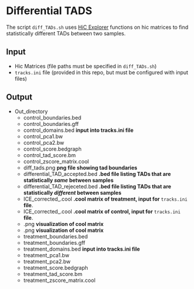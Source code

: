 # Differential TADS

The script `diff_TADs.sh` uses [HiC Explorer](https://hicexplorer.readthedocs.io/en/latest/index.html) functions on hic matrices to find statistically different TADs between two samples.

## Input
- Hic Matrices (file paths must be specified in `diff_TADs.sh`)
- `tracks.ini` file (provided in this repo, but must be configured with input files)

## Output
- Out_directory
  - control_boundaries.bed 
  - control_boundaries.gff
  - control_domains.bed **input into tracks.ini file**
  - control_pca1.bw
  - control_pca2.bw
  - control_score.bedgraph
  - control_tad_score.bm
  - control_zscore_matrix.cool
  - diff_tads.png **png file showing tad boundaries**
  - differential_TAD_accepted.bed **.bed file listing TADs that are statistically *same* between samples**
  - differential_TAD_rejeceted.bed **.bed file listing TADs that are statistically *different* between samples**
  - ICE_corrected_<treatment name>.cool **.cool matrix of treatment, input for** `tracks.ini` **file**.
  - ICE_corrected_<control name>.cool **.cool matrix of control, input for** `tracks.ini` **file**.
  - <treatment name>.png **visualization of cool matrix**
  - <control name>.png **visualization of cool matrix**
  - treatment_boundaries.bed 
  - treatment_boundaries.gff
  - treatment_domains.bed **input into tracks.ini file**
  - treatment_pca1.bw
  - treatment_pca2.bw
  - treatment_score.bedgraph
  - treatment_tad_score.bm
  - treatment_zscore_matrix.cool
  
